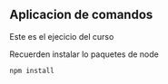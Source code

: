 ## Aplicacion de comandos

Este es el ejecicio del curso

Recuerden instalar lo paquetes de node

```
npm install
```